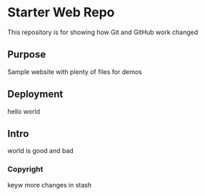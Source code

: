 

 # Starter Web Repo

This repository is for showing how Git and GitHub work changed


## Purpose

Sample website with plenty of files for demos

## Deployment
hello world

## Intro
world is good and bad


### Copyright
keyw more changes in stash
